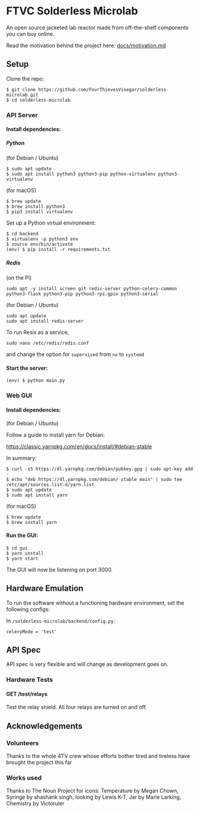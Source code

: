 # FTVC Solderless Microlab

An open source jacketed lab reactor made from off-the-shelf components you can buy online.

Read the motivation behind the project here: [docs/motivation.md](docs/motivation.md)

## Setup

Clone the repo:

```text
$ git clone https://github.com/FourThievesVinegar/solderless-microlab.git
$ cd solderless-microlab
```

### API Server

#### Install dependencies:

##### Python

(for Debian / Ubuntu)

```text
$ sudo apt update
$ sudo apt install python3 python3-pip python-virtualenv python3-virtualenv
```

(for macOS)

```text
$ brew update
$ brew install python3
$ pip3 install virtualenv
```

Set up a Python virtual environment:

```text
$ cd backend
$ virtualenv -p python3 env
$ source env/bin/activate
(env) $ pip install -r requirements.txt
```

##### Redis

(on the Pi)

```text
sudo apt -y install screen git redis-server python-celery-common python3-flask python3-pip python3-rpi.gpio python3-serial

```

(for Debian / Ubuntu)

```text
sudo apt update
sudo apt install redis-server
```

To run Resis as a service,

```text
sudo nano /etc/redis/redis.conf
```

and change the option for `supervised` from `no` to `systemd`

#### Start the server:

```text
(env) $ python main.py
```

### Web GUI

#### Install dependencies:

(for Debian / Ubuntu)

Follow a guide to install yarn for Debian:

https://classic.yarnpkg.com/en/docs/install/#debian-stable

In summary:

```text
$ curl -sS https://dl.yarnpkg.com/debian/pubkey.gpg | sudo apt-key add -
$ echo "deb https://dl.yarnpkg.com/debian/ stable main" | sudo tee /etc/apt/sources.list.d/yarn.list
$ sudo apt update
$ sudo apt install yarn
```

(for macOS)

```text
$ brew update
$ brew install yarn
```

#### Run the GUI:

```text
$ cd gui
$ yarn install
$ yarn start
```

The GUI will now be listening on port 3000.

## Hardware Emulation

To run the software without a functioning hardware environment, set the following configs:

In `/solderless-microlab/backend/config.py`:

```
celeryMode = 'test'
```

## API Spec

API spec is very flexible and will change as development goes on.

### Hardware Tests

#### GET /test/relays

Test the relay shield. All four relays are turned on and off.

## Acknowledgements

### Volunteers

Thanks to the whole 4TV crew whose efforts bother tired and tireless have brought the project this far

### Works used

Thanks to The Noun Project for icons: Temperature by Megan Chown, Syringe by shashank singh, looking by Lewis K-T, Jar by Marie Larking, Chemistry by Victoruler
